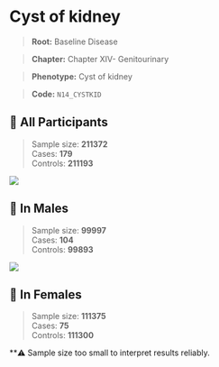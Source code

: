 # Cyst of kidney

> **Root:** Baseline Disease  

> **Chapter:** Chapter XIV- Genitourinary  

> **Phenotype:** Cyst of kidney  

> **Code:** `N14_CYSTKID`

## 🧪 All Participants  
> Sample size: **211372**  
> Cases: **179**  
> Controls: **211193**
<img src="/Disease/Figures/ALL/Baseline/N14_CYSTKID.png"/>
<CsvTable src="/Disease/Data/ALL/Baseline/LG_N14_CYSTKID.csv" label="🔍 View full results" />

## 👨 In Males  
> Sample size: **99997**  
> Cases: **104**  
> Controls: **99893**
<img src="/Disease/Figures/Male/Baseline/N14_CYSTKID.png"/>
<CsvTable src="/Disease/Data/Male/Baseline/LG_N14_CYSTKID.csv" label="🔍 View full results" />

## 👩 In Females  
> Sample size: **111375**  
> Cases: **75**  
> Controls: **111300**

**⚠️ Sample size too small to interpret results reliably.
